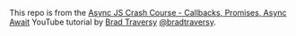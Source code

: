 This repo is from the [Async JS Crash Course - Callbacks, Promises, Async Await](https://youtu.be/PoRJizFvM7s) YouTube tutorial by [Brad Traversy](https://www.youtube.com/c/TraversyMedia) [@bradtraversy](https://github.com/bradtraversy).